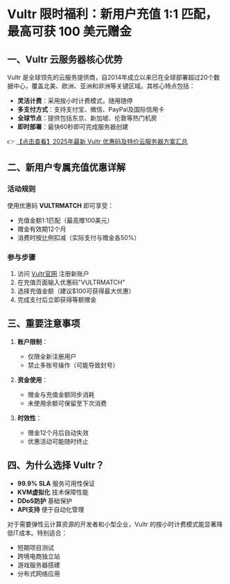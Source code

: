 # Vultr 限时福利：新用户充值 1:1 匹配，最高可获 100 美元赠金

## 一、Vultr 云服务器核心优势

Vultr 是全球领先的云服务提供商，自2014年成立以来已在全球部署超过20个数据中心，覆盖北美、欧洲、亚洲和非洲等关键区域。其核心特点包括：

- **灵活计费**：采用按小时计费模式，随用随停
- **多支付方式**：支持支付宝、微信、PayPal及国际信用卡
- **全球节点**：提供包括东京、新加坡、伦敦等热门机房
- **即时部署**：最快60秒即可完成服务器创建

👉 [【点击查看】2025年最新 Vultr 优惠码及特价云服务器方案汇总](https://bit.ly/VuLtr)

## 二、新用户专属充值优惠详解

### 活动规则
使用优惠码 **VULTRMATCH** 即可享受：
- 充值金额1:1匹配（最高赠100美元）
- 赠金有效期12个月
- 消费时按比例扣减（实际支付与赠金各50%）

### 参与步骤
1. 访问 [Vultr官网](https://bit.ly/VuLtr) 注册新账户
2. 在充值页面输入优惠码"VULTRMATCH"
3. 选择充值金额（建议$100可获得最大优惠）
4. 完成支付后立即获得等额赠金

## 三、重要注意事项

1. **账户限制**：
   - 仅限全新注册用户
   - 禁止多账号操作（可能导致封号）

2. **资金使用**：
   - 赠金与充值金额同步消耗
   - 未使用余额可保留至下次消费

3. **时效性**：
   - 赠金12个月后自动失效
   - 优惠活动可能随时终止

## 四、为什么选择 Vultr？

- **99.9% SLA** 服务可用性保证
- **KVM虚拟化** 技术保障性能
- **DDoS防护** 基础保护
- **API支持** 便于自动化管理

对于需要弹性云计算资源的开发者和小型企业，Vultr 的按小时计费模式能显著降低IT成本。特别适合：
- 短期项目测试
- 跨境电商独立站
- 游戏服务器搭建
- 分布式网络应用